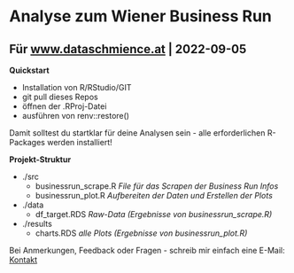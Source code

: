 # Analyse zum Wiener Business Run
## Für www.dataschmience.at | 2022-09-05

**Quickstart**
- Installation von R/RStudio/GIT
- git pull dieses Repos
- öffnen der .RProj-Datei
- ausführen von renv::restore() 

Damit solltest du startklar für deine Analysen sein - alle erforderlichen R-Packages werden installiert!

**Projekt-Struktur**
- ./src
  - businessrun_scrape.R *File für das Scrapen der Business Run Infos*
  - businessrun_plot.R *Aufbereiten der Daten und Erstellen der Plots*
- ./data
  - df_target.RDS *Raw-Data (Ergebnisse von businessrun_scrape.R)*
- ./results
  - charts.RDS *alle Plots (Ergebnisse von businessrun_plot.R)*

Bei Anmerkungen, Feedback oder Fragen - schreib mir einfach eine E-Mail: [Kontakt](mailto:dataschmience@gmail.com)
